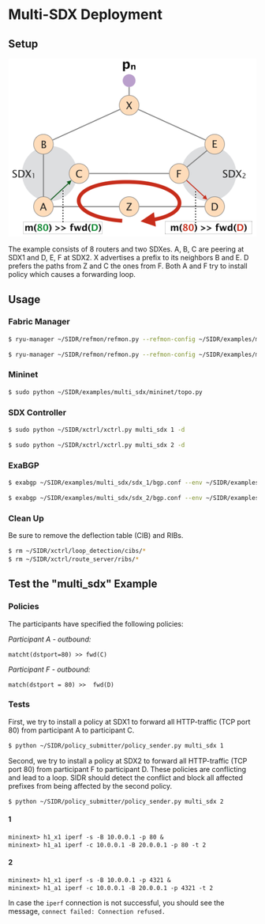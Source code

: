 # Multi-SDX Deployment

## Setup
![Loops1 Setup](setup.png)

The example consists of 8 routers and two SDXes. A, B, C are peering at SDX1 and D, E, F at SDX2. X advertises a prefix to its neighbors B and E.
D prefers the paths from Z and C the ones from F. Both A and F try to install policy which causes a forwarding loop.

## Usage

### Fabric Manager 

```bash
$ ryu-manager ~/SIDR/refmon/refmon.py --refmon-config ~/SIDR/examples/multi_sdx/global.cfg --refmon-instance 1 --ofp-tcp-listen-port 2001 --wsapi-port 2101
```

```bash
$ ryu-manager ~/SIDR/refmon/refmon.py --refmon-config ~/SIDR/examples/multi_sdx/global.cfg --refmon-instance 2 --ofp-tcp-listen-port 2002 --wsapi-port 2102
```

### Mininet
 
```bash
$ sudo python ~/SIDR/examples/multi_sdx/mininet/topo.py
```

### SDX Controller

```bash
$ sudo python ~/SIDR/xctrl/xctrl.py multi_sdx 1 -d
```

```bash
$ sudo python ~/SIDR/xctrl/xctrl.py multi_sdx 2 -d
```

### ExaBGP

```bash
$ exabgp ~/SIDR/examples/multi_sdx/sdx_1/bgp.conf --env ~/SIDR/examples/multi_sdx/sdx_1/exabgp.env
```

```bash
$ exabgp ~/SIDR/examples/multi_sdx/sdx_2/bgp.conf --env ~/SIDR/examples/multi_sdx/sdx_2/exabgp.env
```

### Clean Up

Be sure to remove the deflection table (CIB) and RIBs.

```bash
$ rm ~/SIDR/xctrl/loop_detection/cibs/*
$ rm ~/SIDR/xctrl/route_server/ribs/*
```

## Test the "multi_sdx" Example

### Policies

The participants have specified the following policies:  

_Participant A - outbound:_

    matcht(dstport=80) >> fwd(C)

_Participant F - outbound:_

    match(dstport = 80) >>  fwd(D)

### Tests

First, we try to install a policy at SDX1 to forward all HTTP-traffic (TCP port 80) from participant A to participant C.

```bash
$ python ~/SIDR/policy_submitter/policy_sender.py multi_sdx 1
```

Second, we try to install a policy at SDX2 to forward all HTTP-traffic (TCP port 80) from participant F to participant D. These policies are conflicting and lead to a loop. SIDR should detect the conflict and block all affected prefixes from being affected by the second policy.

```bash
$ python ~/SIDR/policy_submitter/policy_sender.py multi_sdx 2
```

#### 1  

    mininext> h1_x1 iperf -s -B 10.0.0.1 -p 80 &  
    mininext> h1_a1 iperf -c 10.0.0.1 -B 20.0.0.1 -p 80 -t 2    

#### 2  

    mininext> h1_x1 iperf -s -B 10.0.0.1 -p 4321 &  
    mininext> h1_a1 iperf -c 10.0.0.1 -B 20.0.0.1 -p 4321 -t 2    

In case the `iperf` connection is not successful, you should see the message, `connect failed: Connection refused.`
